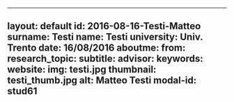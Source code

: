 ---
layout: default 
id: 2016-08-16-Testi-Matteo
surname: Testi
name: Testi
university: Univ. Trento
date: 16/08/2016
aboutme: 
from: 
research_topic: 
subtitle: 
advisor: 
keywords: 
website: 
img: testi.jpg
thumbnail: testi_thumb.jpg
alt: Matteo Testi
modal-id: stud61
------
